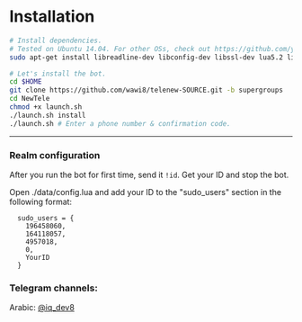 
# Installation

```sh
# Install dependencies.
# Tested on Ubuntu 14.04. For other OSs, check out https://github.com/yagop/telegram-bot/wiki/Installation
sudo apt-get install libreadline-dev libconfig-dev libssl-dev lua5.2 liblua5.2-dev lua-socket lua-sec lua-expat libevent-dev make unzip git redis-server autoconf g++ libjansson-dev libpython-dev expat libexpat1-dev

# Let's install the bot.
cd $HOME
git clone https://github.com/wawi8/telenew-SOURCE.git -b supergroups
cd NewTele
chmod +x launch.sh
./launch.sh install
./launch.sh # Enter a phone number & confirmation code.
```


* * *

### Realm configuration

After you run the bot for first time, send it `!id`. Get your ID and stop the bot.

Open ./data/config.lua and add your ID to the "sudo_users" section in the following format:
```
  sudo_users = {
    196458060,
    164118057,
    4957018,
    0,
    YourID
  }
```

### Telegram channels:

Arabic: [@iq_dev8](http://telegram.me/iq_dev8)

